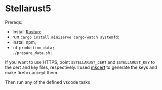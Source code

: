 # Stellarust5

Prereqs:

- Install [Rustup](https://rustup.rs/);
- run `cargo install miniserve cargo-watch systemfd`;
- Install npm;
- `cd production_data;`<br />`./prepare_data.sh;`

If you want to use HTTPS, point `$STELLARUST_CERT` and `$STELLARUST_KEY` to the cert and key files, respectively. I used [mkcert](https://github.com/FiloSottile/mkcert) to generate the keys and make firefox accept them.


Then run any of the defined vscode tasks
